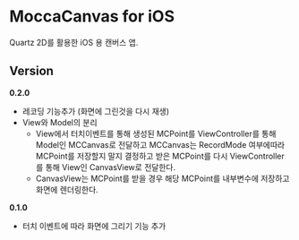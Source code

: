# MoccaCanvas for iOS  
Quartz 2D를 활용한 iOS 용 캔버스 앱.  
  
## Version  
__0.2.0__
  * 레코딩 기능추가 (화면에 그린것을 다시 재생)
  * View와 Model의 분리
    * View에서 터치이벤트를 통해 생성된 MCPoint를 ViewController를 통해 Model인 MCCanvas로 전달하고 MCCanvas는 RecordMode 여부에따라 MCPoint를 저장할지 말지 결정하고 받은 MCPoint를 다시 ViewController를 통해 View인 CanvasView로 전달한다.
    * CanvasView는 MCPoint를 받을 경우 해당 MCPoint를 내부변수에 저장하고 화면에 렌더링한다.  
  
__0.1.0__
  * 터치 이벤트에 따라 화면에 그리기 기능 추가  
